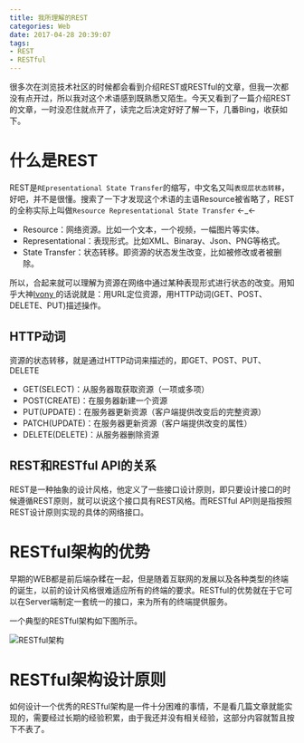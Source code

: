 ```yaml
---
title: 我所理解的REST
categories: Web
date: 2017-04-28 20:39:07
tags:
- REST
- RESTful
---
```

很多次在浏览技术社区的时候都会看到介绍REST或RESTful的文章，但我一次都没有点开过，所以我对这个术语感到既熟悉又陌生。今天又看到了一篇介绍REST的文章，一时没忍住就点开了，读完之后决定好好了解一下，几番Bing，收获如下。

# 什么是REST

REST是`REpresentational State Transfer`的缩写，中文名又叫`表现层状态转移`，好吧，并不是很懂。搜索了一下才发现这个术语的主语Resource被省略了，REST的全称实际上叫做`Resource Representational State Transfer` ←_←

- Resource：网络资源。比如一个文本，一个视频，一幅图片等实体。
- Representational：表现形式。比如XML、Binaray、Json、PNG等格式。
- State Transfer：状态转移。即资源的状态发生改变，比如被修改或者被删除。

所以，合起来就可以理解为资源在网络中通过某种表现形式进行状态的改变。用知乎大神[Ivony
](https://www.zhihu.com/question/28557115/answer/41265890)的话说就是：用URL定位资源，用HTTP动词(GET、POST、DELETE、PUT)描述操作。

<!-- more -->
## HTTP动词

资源的状态转移，就是通过HTTP动词来描述的，即GET、POST、PUT、DELETE

- GET(SELECT)：从服务器取获取资源（一项或多项）
- POST(CREATE)：在服务器新建一个资源
- PUT(UPDATE)：在服务器更新资源（客户端提供改变后的完整资源）
- PATCH(UPDATE)：在服务器更新资源（客户端提供改变的属性）
- DELETE(DELETE)：从服务器删除资源

## REST和RESTful API的关系

REST是一种抽象的设计风格，他定义了一些接口设计原则，即只要设计接口的时候遵循REST原则，就可以说这个接口具有REST风格。而RESTful API则是指按照REST设计原则实现的具体的网络接口。

# RESTful架构的优势

早期的WEB都是前后端杂糅在一起，但是随着互联网的发展以及各种类型的终端的诞生，以前的设计风格很难适应所有的终端的要求。RESTful的优势就在于它可以在Server端制定一套统一的接口，来为所有的终端提供服务。

一个典型的RESTful架构如下图所示。

![RESTful架构](http://7xr526.com1.z0.glb.clouddn.com/restfull.jpg)

# RESTful架构设计原则

如何设计一个优秀的RESTful架构是一件十分困难的事情，不是看几篇文章就能实现的，需要经过长期的经验积累，由于我还并没有相关经验，这部分内容就暂且按下不表了。
